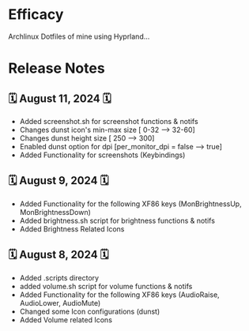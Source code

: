 # Efficacy
Archlinux Dotfiles of mine using Hyprland...

# Release Notes

## 🗓️ August 11, 2024 🗓️
- Added screenshot.sh for screenshot functions & notifs
- Changes dunst icon's min-max size [ 0-32 --> 32-60]
- Changes dunst height size [ 250 --> 300]
- Enabled  dunst option for dpi [per_monitor_dpi = false --> true]
- Added Functionality for screenshots (Keybindings)

## 🗓️ August 9, 2024 🗓️
- Added Functionality for the following XF86 keys (MonBrightnessUp, MonBrightnessDown)
- Added brightness.sh script for brightness functions & notifs
- Added Brightness Related Icons

## 🗓️ August 8, 2024 🗓️
- Added .scripts directory
- added volume.sh script for volume functions & notifs
- Added Functionality for the following XF86 keys (AudioRaise, AudioLower, AudioMute)
- Changed some Icon configurations (dunst)
- Added Volume related Icons
